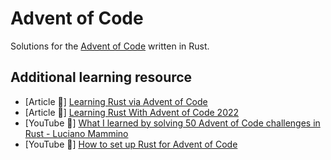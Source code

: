 # Advent of Code

Solutions for the [Advent of Code](https://adventofcode.com/) written in Rust.


## Additional learning resource
- [Article 📖] [Learning Rust via Advent of Code](https://www.forrestthewoods.com/blog/learning-rust-via-advent-of-code/)
- [Article 📖] [Learning Rust With Advent of Code 2022](https://www.peterbaumgartner.com/blog/learning-rust-with-advent-of-code-2022/)
- [YouTube 🎥] [What I learned by solving 50 Advent of Code challenges in Rust - Luciano Mammino](https://www.youtube.com/watch?v=udHjmno-tfA)
- [YouTube 🎥] [How to set up Rust for Advent of Code](https://www.youtube.com/watch?v=fEQv-cqzbPg)
